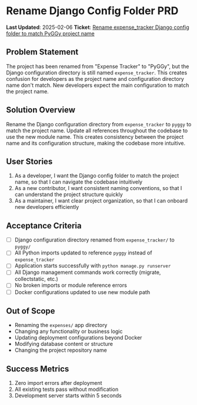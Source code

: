 # Rename Django Config Folder PRD

**Last Updated**: 2025-02-06
**Ticket**: [Rename expense_tracker Django config folder to match PyGGy project name](https://github.com/MarcinOrlowski/python-pyggy-expense-tracker/issues/16)

## Problem Statement
The project has been renamed from "Expense Tracker" to "PyGGy", but the Django configuration directory is still named `expense_tracker`. This creates confusion for developers as the project name and configuration directory name don't match. New developers expect the main configuration to match the project name.

## Solution Overview
Rename the Django configuration directory from `expense_tracker` to `pyggy` to match the project name. Update all references throughout the codebase to use the new module name. This creates consistency between the project name and its configuration structure, making the codebase more intuitive.

## User Stories
1. As a developer, I want the Django config folder to match the project name, so that I can navigate the codebase intuitively
2. As a new contributor, I want consistent naming conventions, so that I can understand the project structure quickly
3. As a maintainer, I want clear project organization, so that I can onboard new developers efficiently

## Acceptance Criteria
- [ ] Django configuration directory renamed from `expense_tracker/` to `pyggy/`
- [ ] All Python imports updated to reference `pyggy` instead of `expense_tracker`
- [ ] Application starts successfully with `python manage.py runserver`
- [ ] All Django management commands work correctly (migrate, collectstatic, etc.)
- [ ] No broken imports or module reference errors
- [ ] Docker configurations updated to use new module path

## Out of Scope
- Renaming the `expenses/` app directory
- Changing any functionality or business logic
- Updating deployment configurations beyond Docker
- Modifying database content or structure
- Changing the project repository name

## Success Metrics
1. Zero import errors after deployment
2. All existing tests pass without modification
3. Development server starts within 5 seconds